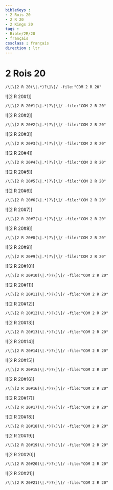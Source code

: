 ```yaml
---
bibleKeys : 
- 2 Rois 20
- 2 R 20
- 2 Kings 20
tags : 
- Bible/2R/20
- français
cssclass : français
direction : ltr
---
```


# 2 Rois 20

```query
/\[\[2 R 20(\|.*)?\]\]/ -file:"COM 2 R 20"
```



![[2 R 20#1]]

```query
/\[\[2 R 20#1(\|.*)?\]\]/ -file:"COM 2 R 20"
```

![[2 R 20#2]]

```query
/\[\[2 R 20#2(\|.*)?\]\]/ -file:"COM 2 R 20"
```

![[2 R 20#3]]

```query
/\[\[2 R 20#3(\|.*)?\]\]/ -file:"COM 2 R 20"
```

![[2 R 20#4]]

```query
/\[\[2 R 20#4(\|.*)?\]\]/ -file:"COM 2 R 20"
```

![[2 R 20#5]]

```query
/\[\[2 R 20#5(\|.*)?\]\]/ -file:"COM 2 R 20"
```

![[2 R 20#6]]

```query
/\[\[2 R 20#6(\|.*)?\]\]/ -file:"COM 2 R 20"
```

![[2 R 20#7]]

```query
/\[\[2 R 20#7(\|.*)?\]\]/ -file:"COM 2 R 20"
```

![[2 R 20#8]]

```query
/\[\[2 R 20#8(\|.*)?\]\]/ -file:"COM 2 R 20"
```

![[2 R 20#9]]

```query
/\[\[2 R 20#9(\|.*)?\]\]/ -file:"COM 2 R 20"
```

![[2 R 20#10]]

```query
/\[\[2 R 20#10(\|.*)?\]\]/ -file:"COM 2 R 20"
```

![[2 R 20#11]]

```query
/\[\[2 R 20#11(\|.*)?\]\]/ -file:"COM 2 R 20"
```

![[2 R 20#12]]

```query
/\[\[2 R 20#12(\|.*)?\]\]/ -file:"COM 2 R 20"
```

![[2 R 20#13]]

```query
/\[\[2 R 20#13(\|.*)?\]\]/ -file:"COM 2 R 20"
```

![[2 R 20#14]]

```query
/\[\[2 R 20#14(\|.*)?\]\]/ -file:"COM 2 R 20"
```

![[2 R 20#15]]

```query
/\[\[2 R 20#15(\|.*)?\]\]/ -file:"COM 2 R 20"
```

![[2 R 20#16]]

```query
/\[\[2 R 20#16(\|.*)?\]\]/ -file:"COM 2 R 20"
```

![[2 R 20#17]]

```query
/\[\[2 R 20#17(\|.*)?\]\]/ -file:"COM 2 R 20"
```

![[2 R 20#18]]

```query
/\[\[2 R 20#18(\|.*)?\]\]/ -file:"COM 2 R 20"
```

![[2 R 20#19]]

```query
/\[\[2 R 20#19(\|.*)?\]\]/ -file:"COM 2 R 20"
```

![[2 R 20#20]]

```query
/\[\[2 R 20#20(\|.*)?\]\]/ -file:"COM 2 R 20"
```

![[2 R 20#21]]

```query
/\[\[2 R 20#21(\|.*)?\]\]/ -file:"COM 2 R 20"
```

